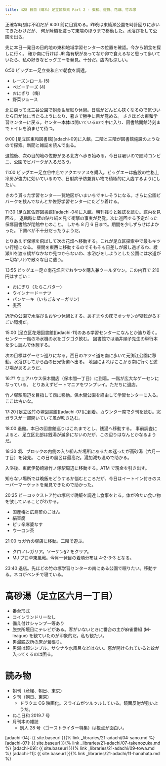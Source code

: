 ```yaml
---
title: 428 日目（晴れ）足立区探索 Part 2 - 東和、佐野、花畑、竹の塚
---
```


正確な時刻は不明だが 6:00 前に目覚める。昨晩は東綾瀬公園を時計回りに歩いてきたわけだが、
何か陸橋を渡って東端のほうまで移動した。水浴びをして公園を出る。

先に本日一発目の目的地の東和地域学習センターの位置を確認。今から朝食を探しに行く。
確か南に行けば JR 亀有駅があってなか卯で食えるなと思って歩いていたら、私の好きなビッグエーを発見。十分だ。店内も涼しい。

6:50 ビッグエー足立東和店で朝食を調達。
* レーズンロール (5)
* ベビーチーズ (4)
* おにぎり（梅）
* 野菜ジュース

北に戻って北三谷公園で朝食＆居眠り休憩。日陰がどんどん狭くなるので気づいたら日が体に当たるようになり、暑さで勝手に目が覚める。
さきほどの東和学習センターに戻る。センター本体は開いているので中に入り、図書館開館時刻までトイレを済ませて待つ。

9:00 [足立区東和図書館][adachi-09]に入館。二階と三階が図書館施設のようなので探索。新聞と雑誌を読んで出る。

退館後、次の目的地の佐野がある北方へ歩き始める。今日は暑いので随時コンビニ、公園でビバークが入るだろう。

11:00 ビッグエー足立谷中店でアクエリアスを購入。ビッグエーは施設の性格上冷房が強力に効いているので、日射病予防兼買い物で積極的に入店するようにしたい。

きのう貰った学習センター一覧地図がいまいちでキレそうになる。さらに公園ビバークを挟んでなんとか佐野学習センターにたどり着ける。

11:30 [足立区佐野図書館][adachi-04]に入館。朝刊残りと雑誌を読む。館内を見回る。
退館時に壁の貼り紙を見て衝撃の事実が発覚。次に巡回する予定だった保塚図書館が閉館中とのこと。
しかも 8 月 6 日まで。期間を少しずらせばよかった。下調べが不十分だったうようだ。

とりあえず保塚を飛ばして次の花畑へ移動する。これが足立区探索中で最もキツい行程になる。
昼間を東西に移動するのでそもそも日差しが厳し過ぎるわ、綾瀬川を渡る橋がなかなか見つからないわ、水浴びをしようとした公園には水道が一切ないわで散々な目に遭う。

13:55 ビッグエー足立南花畑店でおやつを購入兼クールダウン。この内容で 210 円はすごい：
* おにぎり（たらこバター）
* ウインナードーナツ
* パンケーキ（いちご＆マーガリン）
* 麦茶

近所の公園で水浴び＆おやつ休憩とする。あずまやの床でオッサンが寝転がるすごい環境だ。

15:00 [足立区花畑図書館][adachi-11]のある学習センターになんとか辿り着く。センター一階の冷水機の水をゴクゴク飲む。
図書館では酒井順子先生の単行本を少し読んで休憩する。

次の目標はゲーセン巡りになる。西日のキツイ道を南に歩いて元渕江公園に移動。水浴びしてから西の日光街道へ出る。
地図によればここから南に行くと遊び場があるようだ。

16:?? ウェアハウス保木間店（保木間一丁目）に到着。一階が広大なゲーセンになっている。
とりあえずビートマニアをワンプレイ。ただちに退店。

竹ノ塚駅周辺を目指して西に移動。保木間公園を経由して学習センターに入る。ここは古いな。

17:20 [足立区竹の塚図書館][adachi-07]に到着。カウンター席で夕刊を読む。窓ガラスが一部開いていて風が吹き込む。

18:00 退館。本日の図書館巡りはこれまでとし、銭湯へ移動する。
事前調査によると、足立区北部は銭湯が滅多にないのだが、この辺りはなんとかなるようだ。

18:30 頃、ブロックの内側の入り組んだ場所にあるため迷ったが高砂湯（六月一丁目）を発見。
この日の風呂は最高だ。湯加減も温めで助かる。

入浴後、東武伊勢崎線竹ノ塚駅周辺に移動する。ATM で現金を引き出す。

知らない場所では晩飯をどうするか悩むところだが、今日はイートイン付きのスーパーマーケットを発見できたので助かった。

20:25 ピーコックストア竹の塚店で晩飯を調達し食事をとる。体が冷たい食い物を欲していることがわかる。
* 国産梅と広島菜のごはん
* 絹豆腐
* ピリ辛麻婆なす
* ウーロン茶

21:00 セガ竹の塚店に移動。二階で遊ぶ。
* クロノレガリア。ソーケン§2 をクリア。
* MJ プロ卓東風戦。今月一発目の着順分布は 4-2-3-3 となる。

23:40 退店。先ほどの竹の塚学習センターの南にある公園で眠りたい。移動する。ネコがベンチで寝ている。

# 高砂湯（足立区六月一丁目）

* 番台形式
* コインランドリーなし
* 備え付けシャンプー等あり
* 脱衣所境目にテレビがある。客がいないときに番台の主が麻雀番組 (M-league) を観ていたのが印象的だ。私も観たい。
* 男湯脱衣所の床が鶯張り。
* 男湯は超シンプル。サウナや水風呂などはない。窓が開けられていると蚊が入ってくるのは困る。

# 読み物

* 朝刊（産経、朝日、東京）
* 夕刊（朝日、東京）
  * ドラクエ CG 映画化。スライムがツルツルしている。鏡面反射が強いようだ。
* ねこ日和 2019.7 号
* 月刊本の雑誌
  * 別人 28 号（ゴーストライター特集）は視点が面白い。

[adachi-04]: {{ site.baseurl }}{% link _libraries/21-adachi/04-sano.md %}
[adachi-07]: {{ site.baseurl }}{% link _libraries/21-adachi/07-takenozuka.md %}
[adachi-09]: {{ site.baseurl }}{% link _libraries/21-adachi/09-towa.md %}
[adachi-11]: {{ site.baseurl }}{% link _libraries/21-adachi/11-hanahata.md %}
